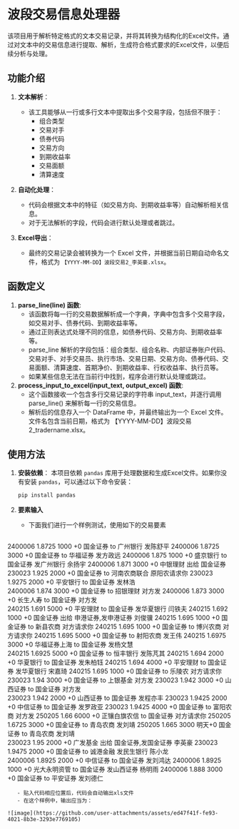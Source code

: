 # 波段交易信息处理器

该项目用于解析特定格式的文本交易记录，并将其转换为结构化的Excel文件。通过对文本中的交易信息进行提取、解析，生成符合格式要求的Excel文件，以便后续分析与处理。

## 功能介绍

1. **文本解析**：
   - 该工具能够从一行或多行文本中提取出多个交易字段，包括但不限于：
     - 组合类型
     - 交易对手
     - 债券代码
     - 交易方向
     - 到期收益率
     - 交易面额
     - 清算速度

2. **自动化处理**：
   - 代码会根据文本中的特征（如交易方向、到期收益率等）自动解析相关信息。
   - 对于无法解析的字段，代码会进行默认处理或者跳过。

3. **Excel导出**：
   - 最终的交易记录会被转换为一个 Excel 文件，并根据当前日期自动命名文件，格式为 `【YYYY-MM-DD】波段交易2_李英豪.xlsx`。

## 函数定义
1. **parse_line(line) 函数**:
   - 该函数将每一行的交易数据解析成一个字典，字典中包含多个交易字段，如交易对手、债券代码、到期收益率等。
   - 通过正则表达式处理不同的信息，如债券代码、交易方向、到期收益率等。
   - parse_line 解析的字段包括：组合类型、组合名称、内部证券账户代码、交易对手、对手交易员、执行市场、交易日期、交易方向、债券代码、交易面额、清算速度、首期净价、到期收益率、行权收益率、执行员等。
   - 如果某些信息无法在当前行中找到，程序会进行默认处理或跳过。
2. **process_input_to_excel(input_text, output_excel) 函数**:
   - 这个函数接收一个包含多行交易记录的字符串 input_text，并逐行调用 parse_line() 来解析每一行的交易信息。
   - 解析后的信息存入一个 DataFrame 中，并最终输出为一个 Excel 文件。文件名包含当前日期，格式为 【YYYY-MM-DD】波段交易2_tradername.xlsx。

## 使用方法
1. **安装依赖**：
   本项目依赖 `pandas` 库用于处理数据和生成Excel文件。如果你没有安装 `pandas`，可以通过以下命令安装：
   
   ```bash
   pip install pandas
2. **要素输入**
   - 下面我们进行一个样例测试，使用如下的交易要素
   ```bash
 2400006 1.8725 1000 +0 国金证券 to 广州银行  发陈舒平
 2400006 1.8725 3000 +0 国金证券 to 华福证券 发方政远
 2400006 1.875  1000 +0 盛京银行 to 国金证券 发广州银行 余扬宇
 2400006 1.871  3000  +0 中银理财 出给 国金证券 
 230023 1.925 2000 +0 国金证券 to 河南农商联合   原阳农请求你
 230023 1.9275 2000 +0 平安银行 to 国金证券  发林浩    
 2400006 1.874  3000 +0 国金证券 to 招银理财  对方发 
 2400006 1.873  3000 +0 长生人寿 to 国金证券 对方发  
 240215 1.691 5000 +0 平安理财 to 国金证券  发华夏银行 闫铁夫
 240215 1.692  1000  +0 国金证券 出给 申港证券,发申港证券 刘俊骥
 240215 1.695 1000 +0 国金证券 to 新县农商  对方请求你
 240215 1.695 1000 +0 国金证券 to 博兴农商  对方请求你
 240215 1.695 5000 +0 国金证券 to 射阳农商  发王伟
 240215 1.6975 3000 +0 华福证券上海 to 国金证券   发杨文慧  
 240215 1.6925  5000 +0 国金证券 to 恒丰银行  发陈芃其
 240215 1.694  2000 +0 华夏银行 to 国金证券  发朱柏钰
 240215 1.694  4000 +0 平安理财 to 国金证券  发华夏银行 宋嘉琦
 240215 1.695  1000 +0 国金证券 to 乐陵农  对方请求你   
 230023 1.94 3000 +0 国金证券 to 上银基金   对方发
 230023 1.942 3000 +0 山西证券 to 国金证券  对方发   
 230023 1.942   2000 +0 山西证券 to 国金证券  发程亦丰
 230023 1.9425  2000 +0 中信证券 to 国金证券  发罗政亚
 230023 1.9425  4000 +0 国金证券 to 富阳农商  对方发
 250205 1.66  6000 +0 正镶白旗农信 to 国金证券  对方请求你
 250205 1.6725  3000 +0 国金证券 to 青岛农商  发刘靖
 250205 1.665  3000 明天+0 国金证券 to 青岛农商  发刘靖    
 230023 1.95  2000  +0 广发基金 出给 国金证券,发国金证券 李英豪
 230023 1.9475 2000 +0 国金证券 to 诚港金融 发民生银行 陈小龙   
 2400006 1.8925  2000 +0 中信证券 to 国金证券  发刘鸿达
 2400006 1.8925  1000 +0 光大永明资管 to 国金证券  发山西证券 杨明雨
 2400006 1.888   3000 +0 国金证券 to 平安证券    发刘德仁
```
   - 贴入代码相应位置后，代码会自动输出xls文件
   - 在这个样例中，输出应当为：

![image](https://github.com/user-attachments/assets/ed47f41f-fe93-4021-8b3e-3293e7769105)

